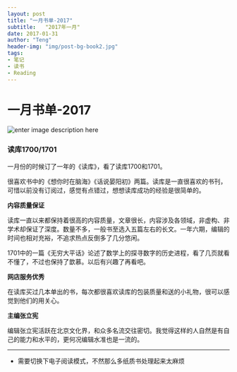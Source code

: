 ```yaml
---
layout: post
title: "一月书单-2017"
subtitle:   "2017年一月"
date: 2017-01-31
author: "Teng"
header-img: "img/post-bg-book2.jpg"
tags:
- 笔记
- 读书
- Reading
---
```


# 一月书单-2017


![enter image description here](http://images.tengblog.cn/17-2-4/4060955-file_1486175974821_109f7.jpg)

### 读库1700/1701

一月份的时候订了一年的《读库》，看了读库1700和1701。

很喜欢书中的《想你时在脑海》《话说晏阳初》两篇。读库是一直很喜欢的书刊，可惜以前没有订阅过，感觉有点错过，想想读库成功的经验是很简单的。

**内容质量保证** 

读库一直以来都保持着很高的内容质量，文章很长，内容涉及各领域，非虚构、非学术却保证了深度。数量不多，一般书至选入五篇左右的长文。一年六期，编辑的时间也相对充裕，不追求热点反倒多了几分悠闲。

1701中的一篇《无穷大平话》论述了数学上的探寻数字的历史进程，看了几页就看不懂了，不过也保持了歆慕。以后有兴趣了再看吧。

**网店服务优秀**

在读库买过几本单出的书，每次都很喜欢读库的包装质量和送的小礼物，很可以感觉到他们的用关心。

**主编张立宪**

编辑张立宪活跃在北京文化界，和众多名流交往密切。我觉得这样的人自然是有自己的能力和水平的，更何况编辑水准也是一流的。


-----

- 需要切换下电子阅读模式，不然那么多纸质书处理起来太麻烦